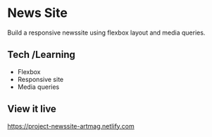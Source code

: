 # News Site

Build a responsive newssite using flexbox layout and media queries.

## Tech /Learning
- Flexbox
- Responsive site
- Media queries


## View it live

https://project-newssite-artmag.netlify.com
